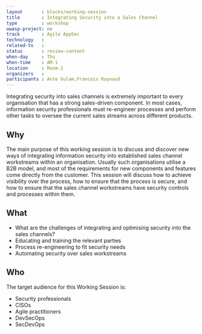 ```yaml
---
layout       : blocks/working-session
title        : Integrating Security into a Sales Channel
type         : workshop
owasp-project: no
track        : Agile AppSec
technology   :
related-to   :
status       : review-content
when-day     : Thu
when-time    : AM-1
location     : Room-2
organizers   :
participants : Ante Gulam,Francois Raynaud
---
```


Integrating security into sales channels is extremely important to every organisation that has a strong sales-driven component. In most cases, information security professionals must re-engineer processes and perform other tasks to oversee the current sales streams across different products.  

## Why

The main purpose of this working session is to discuss and discover new ways of integrating information security into established sales channel workstreams within an organisation. Usually such organisations utilise a B2B model, and most of the requirements for new components and features come directly from the customer. This session will discuss how to achieve visibility over the process, how to ensure that the process is secure, and how to ensure that the sales channel workstreams have security controls and processes within them.

## What

- What are the challenges of integrating and optimising security into the sales channels?
- Educating and training the relevant parties
- Process re-engineering to fit security needs
- Automating security over sales workstreams

## Who

The target audience for this Working Session is:

- Security professionals
- CISOs
- Agile practitioners
- DevSecOps
- SecDevOps
